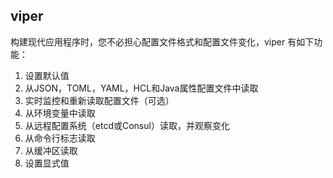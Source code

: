## viper

构建现代应用程序时，您不必担心配置文件格式和配置文件变化，viper 有如下功能：
1. 设置默认值 
2. 从JSON，TOML，YAML，HCL和Java属性配置文件中读取 
3. 实时监控和重新读取配置文件（可选） 
4. 从环境变量中读取 
5. 从远程配置系统（etcd或Consul）读取，并观察变化 
6. 从命令行标志读取 
7. 从缓冲区读取 
8. 设置显式值
